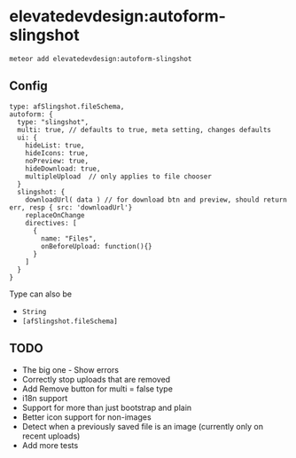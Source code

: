 elevatedevdesign:autoform-slingshot
=========================

`meteor add elevatedevdesign:autoform-slingshot`

## Config

    type: afSlingshot.fileSchema,
    autoform: {
      type: "slingshot",
      multi: true, // defaults to true, meta setting, changes defaults
      ui: {
        hideList: true,
        hideIcons: true,
        noPreview: true,
        hideDownload: true,
        multipleUpload  // only applies to file chooser
      }
      slingshot: {
        downloadUrl( data ) // for download btn and preview, should return err, resp { src: 'downloadUrl'}
        replaceOnChange
        directives: [
          { 
            name: "Files",
            onBeforeUpload: function(){}
          }
        ]
      }
    }

Type can also be

* `String`
* `[afSlingshot.fileSchema]`


## TODO
* The big one - Show errors
* Correctly stop uploads that are removed
* Add Remove button for multi = false type
* i18n support
* Support for more than just bootstrap and plain
* Better icon support for non-images
* Detect when a previously saved file is an image (currently only on recent uploads)
* Add more tests

